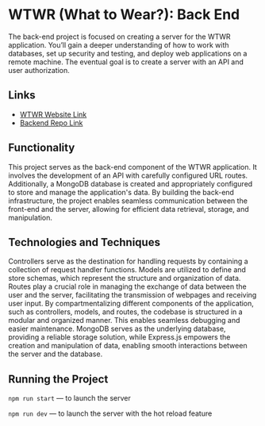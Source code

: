 # WTWR (What to Wear?): Back End

The back-end project is focused on creating a server for the WTWR application. You’ll gain a deeper understanding of how to work with databases, set up security and testing, and deploy web applications on a remote machine. The eventual goal is to create a server with an API and user authorization.

## Links

- [WTWR Website Link](https://styleguide.mooo.com/)
- [Backend Repo Link](https://api.styleguide.mooo.com)

## Functionality

This project serves as the back-end component of the WTWR application. It involves the development of an API with carefully configured URL routes. Additionally, a MongoDB database is created and appropriately configured to store and manage the application's data.
By building the back-end infrastructure, the project enables seamless communication between the front-end and the server, allowing for efficient data retrieval, storage, and manipulation.

## Technologies and Techniques

Controllers serve as the destination for handling requests by containing a collection of request handler functions. Models are utilized to define and store schemas, which represent the structure and organization of data. Routes play a crucial role in managing the exchange of data between the user and the server, facilitating the transmission of webpages and receiving user input.
By compartmentalizing different components of the application, such as controllers, models, and routes, the codebase is structured in a modular and organized manner. This enables seamless debugging and easier maintenance. MongoDB serves as the underlying database, providing a reliable storage solution, while Express.js empowers the creation and manipulation of data, enabling smooth interactions between the server and the database.

## Running the Project

`npm run start` — to launch the server

`npm run dev` — to launch the server with the hot reload feature
